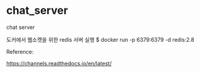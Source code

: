 # chat_server
chat server

도커에서 웹소켓을 위한 redis 서버 실행 
$ docker run -p 6379:6379 -d redis:2.8

Reference:

https://channels.readthedocs.io/en/latest/

